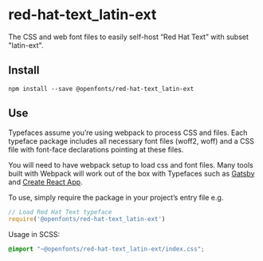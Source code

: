 
# red-hat-text_latin-ext

The CSS and web font files to easily self-host “Red Hat Text” with subset "latin-ext".

## Install

`npm install --save @openfonts/red-hat-text_latin-ext`

## Use

Typefaces assume you’re using webpack to process CSS and files. Each typeface
package includes all necessary font files (woff2, woff) and a CSS file with
font-face declarations pointing at these files.

You will need to have webpack setup to load css and font files. Many tools built
with Webpack will work out of the box with Typefaces such as [Gatsby](https://github.com/gatsbyjs/gatsby)
and [Create React App](https://github.com/facebookincubator/create-react-app).

To use, simply require the package in your project’s entry file e.g.

```javascript
// Load Red Hat Text typeface
require('@openfonts/red-hat-text_latin-ext')
```

Usage in SCSS:
```scss
@import "~@openfonts/red-hat-text_latin-ext/index.css";
```
